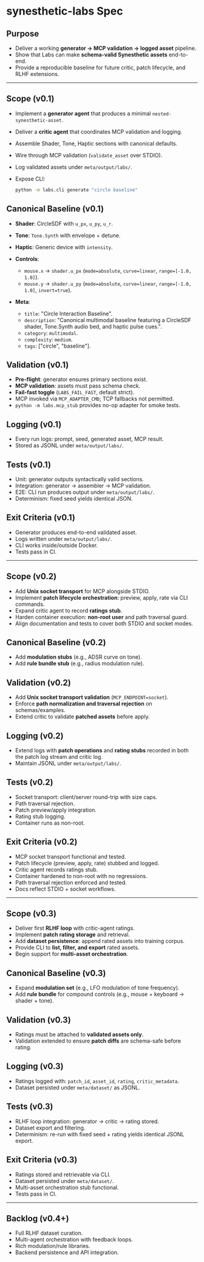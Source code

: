 # synesthetic-labs Spec

## Purpose

* Deliver a working **generator → MCP validation → logged asset** pipeline.
* Show that Labs can make **schema-valid Synesthetic assets** end-to-end.
* Provide a reproducible baseline for future critic, patch lifecycle, and RLHF extensions.

---

## Scope (v0.1)

* Implement a **generator agent** that produces a minimal `nested-synesthetic-asset`.
* Deliver a **critic agent** that coordinates MCP validation and logging.
* Assemble Shader, Tone, Haptic sections with canonical defaults.
* Wire through MCP validation (`validate_asset` over STDIO).
* Log validated assets under `meta/output/labs/`.
* Expose CLI:

  ```bash
  python -m labs.cli generate "circle baseline"
  ```

## Canonical Baseline (v0.1)

* **Shader**: CircleSDF with `u_px`, `u_py`, `u_r`.
* **Tone**: `Tone.Synth` with envelope + detune.
* **Haptic**: Generic device with `intensity`.
* **Controls**:

  * `mouse.x` → `shader.u_px` (`mode=absolute`, `curve=linear`, `range=[-1.0, 1.0]`).
  * `mouse.y` → `shader.u_py` (`mode=absolute`, `curve=linear`, `range=[-1.0, 1.0]`, `invert=true`).
* **Meta**:

  * `title`: "Circle Interaction Baseline".
  * `description`: "Canonical multimodal baseline featuring a CircleSDF shader, Tone.Synth audio bed, and haptic pulse cues.".
  * `category`: `multimodal`.
  * `complexity`: `medium`.
  * `tags`: \["circle", "baseline"].

## Validation (v0.1)

* **Pre-flight**: generator ensures primary sections exist.
* **MCP validation**: assets must pass schema check.
* **Fail-fast toggle** (`LABS_FAIL_FAST`, default strict).
* MCP invoked via `MCP_ADAPTER_CMD`; TCP fallbacks not permitted.
* `python -m labs.mcp_stub` provides no-op adapter for smoke tests.

## Logging (v0.1)

* Every run logs: prompt, seed, generated asset, MCP result.
* Stored as JSONL under `meta/output/labs/`.

## Tests (v0.1)

* Unit: generator outputs syntactically valid sections.
* Integration: generator → assembler → MCP validation.
* E2E: CLI run produces output under `meta/output/labs/`.
* Determinism: fixed seed yields identical JSON.

## Exit Criteria (v0.1)

* Generator produces end-to-end validated asset.
* Logs written under `meta/output/labs/`.
* CLI works inside/outside Docker.
* Tests pass in CI.

---

## Scope (v0.2)

* Add **Unix socket transport** for MCP alongside STDIO.
* Implement **patch lifecycle orchestration**: preview, apply, rate via CLI commands.
* Expand critic agent to record **ratings stub**.
* Harden container execution: **non-root user** and path traversal guard.
* Align documentation and tests to cover both STDIO and socket modes.

## Canonical Baseline (v0.2)

* Add **modulation stubs** (e.g., ADSR curve on tone).
* Add **rule bundle stub** (e.g., radius modulation rule).

## Validation (v0.2)

* Add **Unix socket transport validation** (`MCP_ENDPOINT=socket`).
* Enforce **path normalization and traversal rejection** on schemas/examples.
* Extend critic to validate **patched assets** before apply.

## Logging (v0.2)

* Extend logs with **patch operations** and **rating stubs** recorded in both the patch log stream and critic log.
* Maintain JSONL under `meta/output/labs/`.

## Tests (v0.2)

* Socket transport: client/server round-trip with size caps.
* Path traversal rejection.
* Patch preview/apply integration.
* Rating stub logging.
* Container runs as non-root.

## Exit Criteria (v0.2)

* MCP socket transport functional and tested.
* Patch lifecycle (preview, apply, rate) stubbed and logged.
* Critic agent records ratings stub.
* Container hardened to non-root with no regressions.
* Path traversal rejection enforced and tested.
* Docs reflect STDIO + socket workflows.

---

## Scope (v0.3)

* Deliver first **RLHF loop** with critic-agent ratings.
* Implement **patch rating storage** and retrieval.
* Add **dataset persistence**: append rated assets into training corpus.
* Provide CLI to **list, filter, and export** rated assets.
* Begin support for **multi-asset orchestration**.

## Canonical Baseline (v0.3)

* Expand **modulation set** (e.g., LFO modulation of tone frequency).
* Add **rule bundle** for compound controls (e.g., mouse + keyboard → shader + tone).

## Validation (v0.3)

* Ratings must be attached to **validated assets only**.
* Validation extended to ensure **patch diffs** are schema-safe before rating.

## Logging (v0.3)

* Ratings logged with: `patch_id`, `asset_id`, `rating`, `critic_metadata`.
* Dataset persisted under `meta/dataset/` as JSONL.

## Tests (v0.3)

* RLHF loop integration: generator → critic → rating stored.
* Dataset export and filtering.
* Determinism: re-run with fixed seed + rating yields identical JSONL export.

## Exit Criteria (v0.3)

* Ratings stored and retrievable via CLI.
* Dataset persisted under `meta/dataset/`.
* Multi-asset orchestration stub functional.
* Tests pass in CI.

---

## Backlog (v0.4+)

* Full RLHF dataset curation.
* Multi-agent orchestration with feedback loops.
* Rich modulation/rule libraries.
* Backend persistence and API integration.

